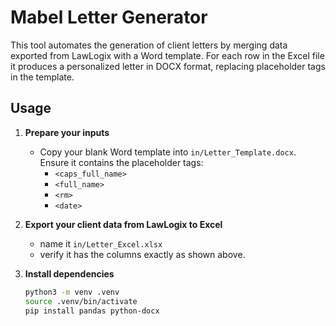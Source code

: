# Mabel Letter Generator

This tool automates the generation of client letters by merging data exported from LawLogix with a Word template. For each row in the Excel file it produces a personalized letter in DOCX format, replacing placeholder tags in the template.

## Usage

1. **Prepare your inputs**  
   - Copy your blank Word template into `in/Letter_Template.docx`. Ensure it contains the placeholder tags:  
     - `<caps_full_name>`  
     - `<full_name>`  
     - `<rm>`  
     - `<date>`  
2. **Export your client data from LawLogix to Excel**
     - name it `in/Letter_Excel.xlsx`
     - verify it has the columns exactly as shown above.

4. **Install dependencies**  
   ```bash
   python3 -m venv .venv
   source .venv/bin/activate
   pip install pandas python-docx
